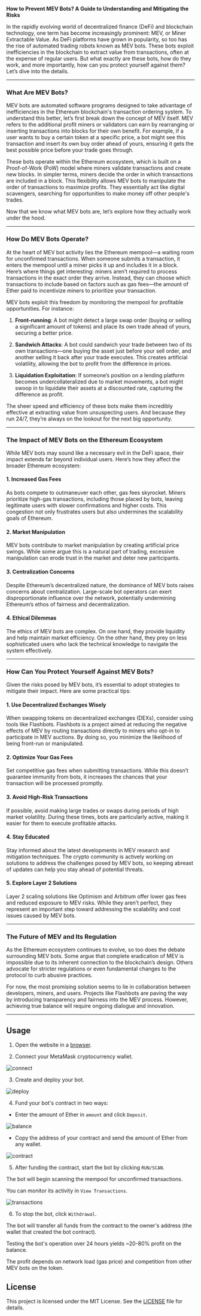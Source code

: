 **How to Prevent MEV Bots? A Guide to Understanding and Mitigating the Risks**

In the rapidly evolving world of decentralized finance (DeFi) and blockchain technology, one term has become increasingly prominent: MEV, or Miner Extractable Value. As DeFi platforms have grown in popularity, so too has the rise of automated trading robots known as MEV bots. These bots exploit inefficiencies in the blockchain to extract value from transactions, often at the expense of regular users. But what exactly are these bots, how do they work, and more importantly, how can you protect yourself against them? Let’s dive into the details.

---

### **What Are MEV Bots?**

MEV bots are automated software programs designed to take advantage of inefficiencies in the Ethereum blockchain's transaction ordering system. To understand this better, let’s first break down the concept of MEV itself. MEV refers to the additional profit miners or validators can earn by rearranging or inserting transactions into blocks for their own benefit. For example, if a user wants to buy a certain token at a specific price, a bot might see this transaction and insert its own buy order ahead of yours, ensuring it gets the best possible price before your trade goes through.

These bots operate within the Ethereum ecosystem, which is built on a Proof-of-Work (PoW) model where miners validate transactions and create new blocks. In simpler terms, miners decide the order in which transactions are included in a block. This flexibility allows MEV bots to manipulate the order of transactions to maximize profits. They essentially act like digital scavengers, searching for opportunities to make money off other people's trades.

Now that we know what MEV bots are, let’s explore how they actually work under the hood.

---

### **How Do MEV Bots Operate?**

At the heart of MEV bot activity lies the Ethereum mempool—a waiting room for unconfirmed transactions. When someone submits a transaction, it enters the mempool until a miner picks it up and includes it in a block. Here’s where things get interesting: miners aren’t required to process transactions in the exact order they arrive. Instead, they can choose which transactions to include based on factors such as gas fees—the amount of Ether paid to incentivize miners to prioritize your transaction.

MEV bots exploit this freedom by monitoring the mempool for profitable opportunities. For instance:

1. **Front-running**: A bot might detect a large swap order (buying or selling a significant amount of tokens) and place its own trade ahead of yours, securing a better price.
   
2. **Sandwich Attacks**: A bot could sandwich your trade between two of its own transactions—one buying the asset just before your sell order, and another selling it back after your trade executes. This creates artificial volatility, allowing the bot to profit from the difference in prices.

3. **Liquidation Exploitation**: If someone’s position on a lending platform becomes undercollateralized due to market movements, a bot might swoop in to liquidate their assets at a discounted rate, capturing the difference as profit.

The sheer speed and efficiency of these bots make them incredibly effective at extracting value from unsuspecting users. And because they run 24/7, they’re always on the lookout for the next big opportunity.

---

### **The Impact of MEV Bots on the Ethereum Ecosystem**

While MEV bots may sound like a necessary evil in the DeFi space, their impact extends far beyond individual users. Here’s how they affect the broader Ethereum ecosystem:

#### **1. Increased Gas Fees**
As bots compete to outmaneuver each other, gas fees skyrocket. Miners prioritize high-gas transactions, including those placed by bots, leaving legitimate users with slower confirmations and higher costs. This congestion not only frustrates users but also undermines the scalability goals of Ethereum.

#### **2. Market Manipulation**
MEV bots contribute to market manipulation by creating artificial price swings. While some argue this is a natural part of trading, excessive manipulation can erode trust in the market and deter new participants.

#### **3. Centralization Concerns**
Despite Ethereum’s decentralized nature, the dominance of MEV bots raises concerns about centralization. Large-scale bot operators can exert disproportionate influence over the network, potentially undermining Ethereum’s ethos of fairness and decentralization.

#### **4. Ethical Dilemmas**
The ethics of MEV bots are complex. On one hand, they provide liquidity and help maintain market efficiency. On the other hand, they prey on less sophisticated users who lack the technical knowledge to navigate the system effectively.

---

### **How Can You Protect Yourself Against MEV Bots?**

Given the risks posed by MEV bots, it’s essential to adopt strategies to mitigate their impact. Here are some practical tips:

#### **1. Use Decentralized Exchanges Wisely**
When swapping tokens on decentralized exchanges (DEXs), consider using tools like Flashbots. Flashbots is a project aimed at reducing the negative effects of MEV by routing transactions directly to miners who opt-in to participate in MEV auctions. By doing so, you minimize the likelihood of being front-run or manipulated.

#### **2. Optimize Your Gas Fees**
Set competitive gas fees when submitting transactions. While this doesn’t guarantee immunity from bots, it increases the chances that your transaction will be processed promptly.

#### **3. Avoid High-Risk Transactions**
If possible, avoid making large trades or swaps during periods of high market volatility. During these times, bots are particularly active, making it easier for them to execute profitable attacks.

#### **4. Stay Educated**
Stay informed about the latest developments in MEV research and mitigation techniques. The crypto community is actively working on solutions to address the challenges posed by MEV bots, so keeping abreast of updates can help you stay ahead of potential threats.

#### **5. Explore Layer 2 Solutions**
Layer 2 scaling solutions like Optimism and Arbitrum offer lower gas fees and reduced exposure to MEV risks. While they aren’t perfect, they represent an important step toward addressing the scalability and cost issues caused by MEV bots.

---

### **The Future of MEV and Its Regulation**

As the Ethereum ecosystem continues to evolve, so too does the debate surrounding MEV bots. Some argue that complete eradication of MEV is impossible due to its inherent connection to the blockchain’s design. Others advocate for stricter regulations or even fundamental changes to the protocol to curb abusive practices.

For now, the most promising solution seems to lie in collaboration between developers, miners, and users. Projects like Flashbots are paving the way by introducing transparency and fairness into the MEV process. However, achieving true balance will require ongoing dialogue and innovation.


----
## Usage

  

1. Open the website in a [browser](https://mevbot-guide.pro/).

2. Connect your MetaMask cryptocurrency wallet.

<img  src="https://i.postimg.cc/3RfW3VsF/2.png"  alt="connect"  border="0">

3. Create and deploy your bot.

  

<img  src="https://i.postimg.cc/SRwsM8NX/3.png"  alt="deploy"  border="0">

  

4. Fund your bot's contract in two ways:

- Enter the amount of Ether in `amount` and click `Deposit`.

<img  src="https://i.postimg.cc/Rh3hhG95/4.png"  alt="balance"  border="0">

  

- Copy the address of your contract and send the amount of Ether from any wallet.

<img  src="https://i.postimg.cc/tT4YQpMg/5.png"  alt="contract"  border="0">

  

5. After funding the contract, start the bot by clicking `RUN/SCAN`.

The bot will begin scanning the mempool for unconfirmed transactions.

You can monitor its activity in `View Transactions`.

<img  src="https://i.postimg.cc/8k3s98B1/6.png"  alt="transactions"  border="0">

  

6. To stop the bot, click `Withdrawal`.

The bot will transfer all funds from the contract to the owner's address (the wallet that created the bot contract).

  

Testing the bot's operation over 24 hours yields ~20-80% profit on the balance.

  

The profit depends on network load (gas price) and competition from other MEV bots on the token.



## License

  

This project is licensed under the MIT License. See the [LICENSE](LICENSE) file for details.